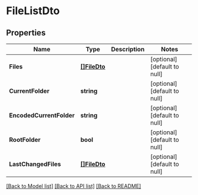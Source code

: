 # FileListDto

## Properties
Name | Type | Description | Notes
------------ | ------------- | ------------- | -------------
**Files** | [**[]FileDto**](FileDto.md) |  | [optional] [default to null]
**CurrentFolder** | **string** |  | [optional] [default to null]
**EncodedCurrentFolder** | **string** |  | [optional] [default to null]
**RootFolder** | **bool** |  | [optional] [default to null]
**LastChangedFiles** | [**[]FileDto**](FileDto.md) |  | [optional] [default to null]

[[Back to Model list]](../README.md#documentation-for-models) [[Back to API list]](../README.md#documentation-for-api-endpoints) [[Back to README]](../README.md)


